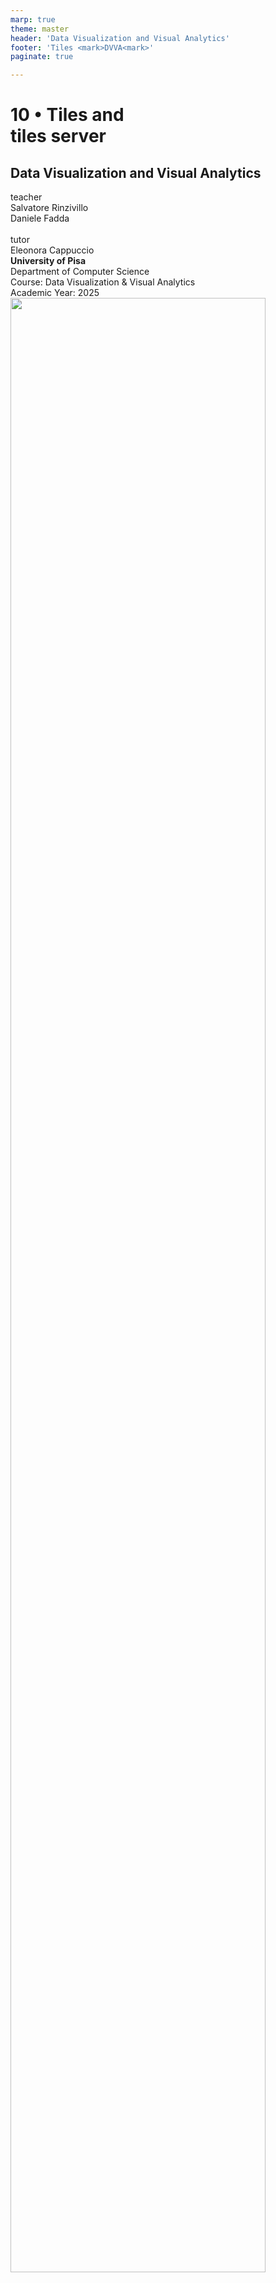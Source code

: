 ```yaml
---
marp: true
theme: master
header: 'Data Visualization and Visual Analytics'
footer: 'Tiles <mark>DVVA<mark>'
paginate: true

---
```




<!-- _class: cover -->
<!-- _paginate: skip -->

<div>
  <h1>10 •  Tiles and<br> tiles server</h1>
  <h2>Data Visualization and Visual Analytics</h2>
  <!-- <div class="subtitle">A subtitle</div> -->

  <div class="authors">
    <div class="author-label">teacher</div>
    <div class="author-name">Salvatore Rinzivillo</div>
    <div class="author-name">Daniele Fadda</div>
    <br>
    <div class="author-label">tutor</div>
    <div class="author-name">Eleonora Cappuccio</div>
  </div>

  <div class="university">
    <strong>University of Pisa</strong><br>
    Department of Computer Science<br>
    Course: Data Visualization & Visual Analytics<br>
    Academic Year: 2025    
  </div>

</div>



<div class="cover-image">
<img src="img/va_lesson3_vision_perception_Page_02_Image_0003.jpg" alt="" style="width:90%">
</div>


<!-- This section introduces the concept of Tile Map Servers, which are essential for efficient delivery of geographic data for visualization -->

---

# Tile Map Server
- An efficient solution to publish maps on the web
- Complexity in space (rather than in time)
- Used by many providers:
  - Google Maps, Bing, Yahoo Maps, OpenStreetMaps
- Maps is generated once for all level of zoom and then sliced into tiles
- A map for a finite set of zoom levels

<!-- Tile Map Servers provide efficient map visualization by pre-rendering tiles at different scales. This allows for fast loading and smooth zooming in web-based maps. The pyramid structure organizes tiles by zoom level, with more detailed tiles at higher zoom levels. -->

---

# Tile Map Server (2)
- To simplify coordinate mapping: cylindrical projection
- Two main reference systems:
  - Sphere Mercator (53004)
  - World Mercator (54004)
- Mercator Cyndric projection
  - Meridians are parallels
  - Conformal (preserves shapes)
  - Preserves directions

<!-- The Mercator projection is widely used in web mapping due to its computational advantages. It preserves angles and shapes, making it useful for navigation, though it does distort areas near the poles. The choice of reference system is important for accurate geographic visualization. -->

---

# Tile Map Server (3): scale

<div class="columns-2">
<div>

- Hierarchy division of plane
- Every tile (any zoom) has a fixed 
dimension: 256x256
- Each zoom level increases 
(doubles) the number of tiles
- At level 1: only 4 tiles
</div>
<div>

![width:450 center](img/DVVA_10/VA_Lesson14_geography_complete_Page_64_Image_0003.jpg)
</div>
</div>

<!-- The tiling scheme follows an exponential growth pattern with each zoom level. At zoom level 0, the entire world fits in a single 256×256 pixel tile, while each subsequent level doubles in both dimensions, creating a pyramid structure of increasingly detailed images. -->


---

# Tile Map Server (4): scale
<div class="columns-2">
<div>
- At each zoom level, the number 
of tiles increases
  - Every tile at level n generates 4 
  tiles at level n+1
- At level n tiles cover 256 * 2^n 
pixel
- For example, at level 3 map has 
a side 256 * 2^3 = 2048 pixel
</div>
<div>

![width:550 right](img/DVVA_10/VA_Lesson14_geography_complete_Page_65_Image_0003.jpg)
</div>
</div>

<!-- The number of tiles at zoom level z is 2^z × 2^z, which means managing tremendous amounts of data at high zoom levels. This exponential growth pattern demonstrates why efficient systems are needed for geographic visualization, especially at detailed zoom levels. -->

---

# Tile Map Server (5): coordinates
<div class="columns-2">
<div>

- Given coordinate (lat,lon) and 
zoom level n, how to determine 
position on the image?
- Which tile correspond to 
coordinate?
pixelX = ((longitude + 180) / 360) * 256 * 2^level
pixelY = (1 – log(tan(Latitude)+ sinh(Latitude)) / pi))/2 * 256 * 2 ^ level
</div>
<div>

![width:550 right](img/DVVA_10/VA_Lesson14_geography_complete_Page_65_Image_0003.jpg)
</div>
</div>

<!-- The formulas shown convert geographic coordinates (latitude/longitude) to pixel coordinates on the map at a specific zoom level. This mathematical transformation allows precise positioning of map elements. Understanding these conversions is essential for developing geographic applications. -->

---

# Tile Map Server (6): tile number
<div class="columns-2">
<div>

- Given pixelX e pixelY
- Which tile contains that pixel?
- URL to tile:
  - /zoom/tx/ty
  - quadkey
tileX = floor(pixelX / 256)
tileY = floor(pixelY / 256)
http://otile2.mqcdn.com/tiles/1.0.0/osm/1/0/0.png
</div>
<div>

![<width:50></width:50>0 right](img/DVVA_10/VA_Lesson14_geography_complete_Page_67_Image_0003.jpg)
</div>
</div>

<!-- The URL pattern for accessing tiles follows a standard structure with zoom level, column, and row coordinates. This allows any client to calculate precisely which tiles to request based on the current view. The example shows how to convert pixel coordinates to tile coordinates and the resulting URL format. -->

---

# Tile Map Server (7): quadkey

<div class="columns-2">
<div>

- Used by Bing
- Length of the key 
corresponds to the 
zoom level
tileX = 3 = 011
tileY = 5 = 101
quadkey = 100111 = 2134 = "213"

</div>
<div>

![height:380 right](img/DVVA_10/VA_Lesson14_geography_complete_Page_68_Image_0003.jpg)

</div>
</div>

<!-- Bing Maps uses a different addressing scheme called "quadkeys" where a single string uniquely identifies a tile at a specific level. The length of the quadkey corresponds to the zoom level, and each digit identifies one of the four quadrants at each level of the hierarchy. -->

---

# Tile Map Server (8): zoom in

<div class="columns-2">
<div>

- Given a tile a zoom level n
- Successive tile at level n+1 are:
  - 2x,2y
  - 2x+1,2y
  - 2x,2y+1
  - 2x+1,2y+1
/3/4/2.png

</div>
<div>

![height:380 right](img/DVVA_10/VA_Lesson14_geography_complete_Page_69_Image_0003.jpg)

</div>
</div>

<!-- When zooming in, each tile at level n splits into four tiles at level n+1. The mathematical relationship between parent and child tiles makes it easy to implement smooth zoom functionality. The hierarchical structure enables efficient storing and retrieval of map data. -->

---

![center](img/DVVA_10/tiling_zoom.png)

<!-- This image illustrates the tile hierarchy across zoom levels. As you zoom in, each tile divides into four more detailed tiles. This pyramid structure is the foundation of the tile map server system, allowing for efficient storage and delivery of geographic data at varying levels of detail. -->

---

# Tile Viewer Example

![width:900 center](img/DVVA_10/VA_Lesson14_geography_complete_Page_71_Image_0003.jpg)

<!-- This example shows a tile viewer interface where individual map tiles are visible. Tile viewers allow developers to inspect and debug tile-based maps by showing the grid structure and loading individual tiles. Understanding how tiles work together is crucial for optimizing map performance. -->

---

<!-- _class: chapter -->
<!-- _paginate: skip -->
<!-- _header: "" -->


# MAPPING USING <br>LEAFLET.JS

<!-- This section explores the practical implementations of tile servers through various web mapping libraries and services, focusing on their features and use cases -->

---

# LEAFLET.JS

![width:800 center](img/DVVA_10/VA_Lesson14_geography_complete_Page_73_Image_0003.jpg)

<!-- Leaflet.js is a leading open-source JavaScript library for interactive maps. It's designed to be lightweight, simple to use, and extensible through plugins. The image shows a map created with Leaflet, demonstrating its clean interface and mapping capabilities. -->

---

# LEAFLET.JS - APIS

![width:800 center](img/DVVA_10/VA_Lesson14_geography_complete_Page_74_Image_0003.jpg)

<!-- Leaflet's API is designed to be intuitive and easy to use. The library provides methods for creating maps, adding layers, markers, polygons, and handling user interactions. This screenshot shows some of the core functionality that makes Leaflet popular for web mapping applications. -->

---

# LEAFLET.JS
- A valid tool to provide tile-based maps
  - Open Source
  - Open Data (http://tools.geofabrik.de/mc/)
  - Free
- Easy to use API
- Lightweight lib (only 64k)
- Support mobile applications
- Alternative to Google Maps (http://flink.com.au/tips-tricks/27-reasons-not-to-use-google-maps)

<!-- Leaflet has become a popular alternative to Google Maps due to its open-source nature, lightweight size, and ease of use. Its small footprint (only 64KB) makes it ideal for mobile applications where bandwidth is limited. The library's flexibility allows it to work with various data sources and tile providers. -->


---

# FREE TILES PROVIDERS

<div class="columns-2">
<div>

- OpenStreetMap
  - Some issues for high traffic services
- MapQuest Open License
  - Free, by attribution
  - Special configuration for heavy usage
- MapBox
  - Free tier
  - Customizable design (see next slide)
  - Same family as Leaflet.js

</div>
<div>

![width:350 right](img/DVVA_10/VA_Lesson14_geography_complete_Page_76_Image_0003.jpg)
</div>
</div>

<!-- Basemap providers supply the underlying map tiles that serve as the foundation for geographic visualizations. Free options like OpenStreetMap provide community-created map data, while services like MapBox offer free tiers with more customization options. The choice of provider depends on traffic requirements and customization needs. -->

---

# COMMERCIAL TILE PROVIDERS
- CloudMade
  - Mirror of OSM data till few years ago
  - Leaflet was born here
  - $30 per 1M tiles
- MapBox
  - Free for low traffic
  - $30 for 900k tiles

<!-- Commercial providers offer enhanced services, reliability, and customization options for more demanding applications. While they charge for higher usage, they typically provide better support and performance for production applications. MapBox has emerged as a leading provider with competitive pricing and advanced customization tools. -->

---

# EASY TO INSTALL/USE
- HTML (Setting the stage)
  - Link CSS (via CDN)
    `<link rel="stylesheet" href="http://cdnjs.cloudflare.com/ajax/libs/leaflet/0.7.3/leaflet.css" />`
  - Link JS (via CDN)
    `<script src="http://cdnjs.cloudflare.com/ajax/libs/leaflet/0.7.3/leaflet.js"></script>`
  - Create a div to contain the map
    `<div id="map"></div>`
  - Set height for the container
    `#map { height: 180px; }`

<!-- Integrating Leaflet into a web page is straightforward. It requires just a few lines of HTML to include the CSS and JavaScript files, create a container div, and set its dimensions. This simplicity is one of Leaflet's main advantages, making it accessible to developers of all skill levels. -->


---

# EASY TO INSTALL/USE
- Create an object to handle the map
  - var map = L.map('map').setView([51.505, -0.09], 13);

![width:1100 center](img/DVVA_10/VA_Lesson14_geography_complete_Page_79_Image_0003.jpg)

<!-- The Leaflet JavaScript API makes map initialization simple. With just one line of code, you can create a map centered at specific coordinates with a defined zoom level. This example shows how to initialize a map centered on London with zoom level 13. The map object provides methods for adding layers and handling interactions. -->

---

# Tile map providers
http://leaflet-extras.github.io/leaflet-providers/preview/
http://maps.stamen.com

![width:800 center](img/DVVA_10/VA_Lesson14_geography_complete_Page_80_Image_0003.jpg)

<!-- Different map styles serve specific purposes. This slide shows various tile providers and their unique styles - from standard street maps to artistic interpretations like watercolor. The choice of style should complement the data being visualized. Resources like leaflet-providers make it easy to preview and select tile styles. -->

---

# MARKERS AND GEOMETRIES
- var marker = L.marker([51.5, -0.09]).addTo(map);
- var circle = L.circle([51.508, -0.11], 500, {
color: 'red',
fillColor: '#f03',
fillOpacity: 0.5
}).addTo(map);
- var polygon = L.polygon([
[51.509, -0.08],
[51.503, -0.06],
[51.51, -0.047]
]).addTo(map);

<!-- Leaflet provides simple methods to add various geometry types to maps. Markers represent discrete locations, circles can show areas of influence with a specific radius, and polygons can outline regions or boundaries. Each geometry type can be customized with properties like color, fill, and opacity. -->


---

# INTERACTIONS
- marker.bindPopup("<b>Hello world!</b><br>I am a popup.").openPopup();
- circle.bindPopup("I am a circle.");
- polygon.bindPopup("I am a polygon.");

<!-- Adding interactivity to maps is straightforward with Leaflet. The bindPopup method attaches HTML content to map elements that appears when clicked. This feature allows developers to create informative and interactive maps that respond to user actions and provide context for geographic features. -->


---

# EVENT HANDLING
- function onMapClick(e) {
alert("You clicked the map at " + e.latlng);
}
- map.on('click', onMapClick);
- var popup = L.popup();
- function onMapClick(e) {
popup
.setLatLng(e.latlng)
.setContent("You clicked the map at " + e.latlng.toString())
.openOn(map);
}
- map.on('click', onMapClick);

<!-- Leaflet's event handling system allows maps to respond to user interactions. This example shows how to listen for click events and display the coordinates of the clicked location in a popup. Event handling enables the creation of dynamic maps that adapt to user input and provide contextual information. -->


---

# OTHER EXAMPLES
- Mobile app
  - http://leafletjs.com/examples/mobile.html
- GeoJSON
  - http://leafletjs.com/examples/geojson.html
  - http://geojson.io/
- Tutorials
  - http://leafletjs.com/examples.html

<!-- Leaflet's flexibility extends to mobile applications, GeoJSON integration, and many other use cases. The provided resources offer examples and tutorials for different mapping scenarios. GeoJSON has become the standard format for web mapping due to its simplicity and compatibility with JavaScript, making it easy to represent geographic features. -->

